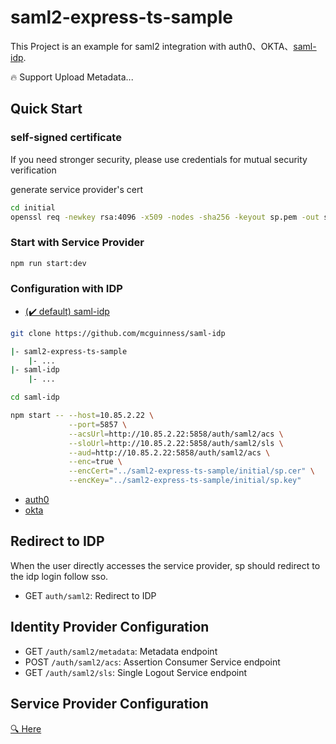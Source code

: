 saml2-express-ts-sample
===

This Project is an example for saml2 integration with auth0、OKTA、[saml-idp](https://github.com/mcguinness/saml-idp).

🔥 Support Upload Metadata...

## Quick Start

### self-signed certificate
If you need stronger security, please use credentials for mutual security verification

generate service provider's cert

```sh
cd initial
openssl req -newkey rsa:4096 -x509 -nodes -sha256 -keyout sp.pem -out sp.crt
```

### Start with  Service Provider
```sh
npm run start:dev
```

### Configuration with IDP
- [(✔️ default) saml-idp](https://github.com/mcguinness/saml-idp)
```bash
git clone https://github.com/mcguinness/saml-idp

|- saml2-express-ts-sample
    |- ...
|- saml-idp
    |- ...

cd saml-idp

npm start -- --host=10.85.2.22 \
             --port=5857 \
             --acsUrl=http://10.85.2.22:5858/auth/saml2/acs \
             --sloUrl=http://10.85.2.22:5858/auth/saml2/sls \
             --aud=http://10.85.2.22:5858/auth/saml2/acs \
             --enc=true \
             --encCert="../saml2-express-ts-sample/initial/sp.cer" \
             --encKey="../saml2-express-ts-sample/initial/sp.key"
```
- [auth0](./auth0.md)
- [okta](https://developer.okta.com/docs/concepts/saml/#federated-identity)




## Redirect to IDP
When the user directly accesses the service provider, sp should redirect to the idp login follow sso.

- GET `auth/saml2`: Redirect to IDP

## Identity Provider Configuration
- GET `/auth/saml2/metadata`: Metadata endpoint 
- POST `/auth/saml2/acs`: Assertion Consumer Service endpoint 
- GET `/auth/saml2/sls`: Single Logout Service endpoint 


## Service Provider Configuration

[🔍 Here](./.env)
